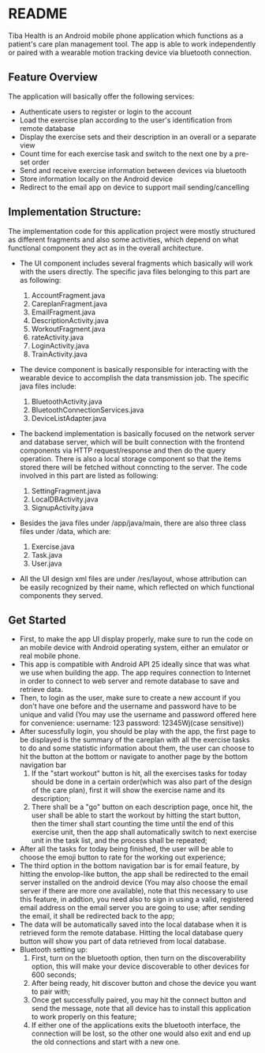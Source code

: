 # README



Tiba Health is an Android mobile phone application which functions as a patient's care plan management tool. 
The app is able to work independently or paired with a wearable motion tracking device via bluetooth connection. 

  
## Feature Overview
The application will basically offer the following services:
  - Authenticate users to register or login to the account
  - Load the exercise plan according to the user's identification from remote database
  - Display the exercise sets and their description in an overall or a separate view
  - Count time for each exercise task and switch to the next one by a pre-set order
  - Send and receive exercise information between devices via bluetooth
  - Store information locally on the Android device
  - Redirect to the email app on device to support mail sending/cancelling


## Implementation Structure:
The implementation code for this application project were mostly structured as different fragments and also some activities, 
which depend on what functional component they act as in the overall architecture.

  - The UI component includes several fragments which basically will work with the users directly.   The specific java files 
belonging to this part are as following:
    1. AccountFragment.java
    2. CareplanFragment.java
    3. EmailFragment.java
    4. DescriptionActivity.java
    5. WorkoutFragment.java
    6. rateActivity.java
    7. LoginActivity.java
    8. TrainActivity.java
    

  - The device component is basically responsible for interacting with the wearable device to accomplish the data transmission 
job. The specific java files include:
     1. BluetoothActivity.java
     2. BluetoothConnectionServices.java
     3. DeviceListAdapter.java
     

  - The backend implementation is basically focused on the  network server and database server, which will be built connection
with the frontend components via HTTP request/response and then do the query operation. There is also a local storage component 
so that the items stored there will be fetched without conncting to the server. The code involved in this part are listed as following:
     1. SettingFragment.java
     2. LocalDBActivity.java
     3. SignupActivity.java



  - Besides the java files under /app/java/main, there are also three class files under /data, which are:
     1. Exercise.java
     2. Task.java
     3. User.java
    

  - All the UI design xml files are under /res/layout, whose attribution can be easily recognized by their name, which reflected on which 
functional components they served.


## Get Started
- First, to make the app UI display properly, make sure to run the code on an mobile device with Android operating system, either an emulator or real mobile phone. 
- This app is compatible with Android API 25 ideally since that was what we use when building the app. The app requires connection to Internet in order to connect to web server and remote database to save and retrieve data.
- Then, to login as the user, make sure to create a new account if you don't have one before and the username and password have to be unique and valid (You may use the username and password offered here for convenience: username: 123  password: 12345Wj(case sensitive))
- After sucessfully login, you should be play with the app, the first page to be displayed is the summary of the careplan with all the exercise tasks to do and some statistic information about them, the user can choose to hit the button at the bottom or navigate to another page by the bottom navigation bar
  1. If the "start workout" button is hit, all the exercises tasks for today should be done in a certain order(which was also part of the design of the care plan), first it will show the exercise name and its description;
  2. There shall be a "go" button on each description page, once hit, the user shall be able to start the workout by hitting the start button, then the timer shall start counting the time until the end of this exercise unit, then the app shall automatically switch to next exercise unit in the task list, and the process shall be repeated;
- After all the tasks for today being finished, the user will be able to choose the emoji button to rate for the working out experience;
- The third option in the bottom navigation bar is for email feature, by hitting the envolop-like button, the app shall be redirected to the email server installed on the android device (You may also choose the email server if there are more one available), note that this necessary to use this feature, in addtion, you need also to sign in using a valid, registered email address on the email server you are going to use; after sending the email, it shall be redirected back to the app;
- The data will be automatically saved into the local database when it is retrieved form the remote database. Hitting the local database query button will show you part of data retrieved from local database.
- Bluetooth setting up:
   1. First, turn on the bluetooth option, then turn on the discoverability option, this will make your device discoverable to other devices for 600 seconds;
   2. After being ready, hit discover button and chose the device you want to pair with;
   3. Once get successfully paired, you may hit the connect button and send the message, note that all device has to install this application to work properly on this feature;
   4. If either one of the applications exits the bluetooth interface, the connection will be lost, so the other one would also exit and end up the old connections and start with a new one.
